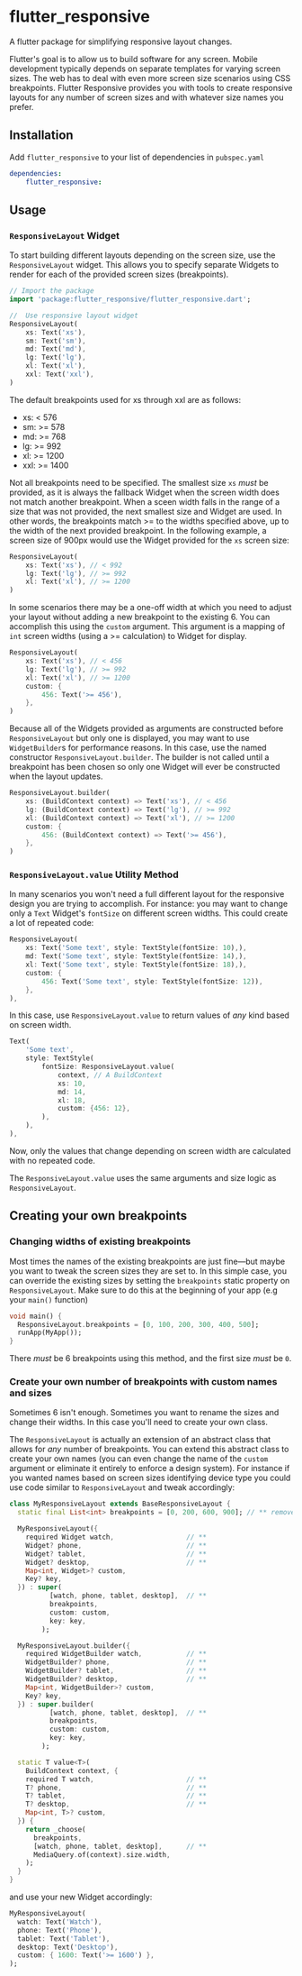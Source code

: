 # flutter_responsive

A flutter package for simplifying responsive layout changes.

Flutter's goal is to allow us to build software for any screen. Mobile
development typically depends on separate templates for varying screen sizes.
The web has to deal with even more screen size scenarios using CSS breakpoints.
Flutter Responsive provides you with tools to create responsive layouts
for any number of screen sizes and with whatever size names you prefer.

## Installation

Add `flutter_responsive` to your list of dependencies in `pubspec.yaml`

```yaml
dependencies:
    flutter_responsive:
```

## Usage

### `ResponsiveLayout` Widget
To start building different layouts depending on the screen size, use the
`ResponsiveLayout` widget. This allows you to specify separate Widgets to
render for each of the provided screen sizes (breakpoints).

```dart
// Import the package
import 'package:flutter_responsive/flutter_responsive.dart';

//  Use responsive layout widget
ResponsiveLayout(
    xs: Text('xs'),
    sm: Text('sm'),
    md: Text('md'),
    lg: Text('lg'),
    xl: Text('xl'),
    xxl: Text('xxl'),
)
```

The default breakpoints used for xs through xxl are as follows:
* xs:  < 576
* sm:  >= 578
* md:  >= 768
* lg:  >= 992
* xl:  >= 1200
* xxl: >= 1400

Not all breakpoints need to be specified. The smallest size `xs` *must* be provided, as
it is always the fallback Widget when the screen width does not match another breakpoint.
When a sceen width falls in the range of a size that was not provided, the next smallest
size and Widget are used. In other words, the breakpoints match >= to the widths specified
above, up to the width of the next provided breakpoint. In the following example, a screen size
of 900px would use the Widget provided for the `xs` screen size:
```dart
ResponsiveLayout(
    xs: Text('xs'), // < 992
    lg: Text('lg'), // >= 992
    xl: Text('xl'), // >= 1200
)
```

In some scenarios there may be a one-off width at which you need to adjust your layout without
adding a new breakpoint to the existing 6. You can accomplish this using the `custom` argument.
This argument is a mapping of `int` screen widths (using a >= calculation) to Widget for display.
```dart
ResponsiveLayout(
    xs: Text('xs'), // < 456
    lg: Text('lg'), // >= 992
    xl: Text('xl'), // >= 1200
    custom: {
        456: Text('>= 456'),
    },
)
```

Because all of the Widgets provided as arguments are constructed before `ResponsiveLayout` but only
one is displayed, you may want to use `WidgetBuilder`s for performance reasons. In this case,
use the named constructor `ResponsiveLayout.builder`. The builder is not called until a breakpoint
has been chosen so only one Widget will ever be constructed when the layout updates.
```dart
ResponsiveLayout.builder(
    xs: (BuildContext context) => Text('xs'), // < 456
    lg: (BuildContext context) => Text('lg'), // >= 992
    xl: (BuildContext context) => Text('xl'), // >= 1200
    custom: {
        456: (BuildContext context) => Text('>= 456'),
    },
)
```


### `ResponsiveLayout.value` Utility Method

In many scenarios you won't need a full different layout for the responsive design you are
trying to accomplish. For instance: you may want to change only a `Text` Widget's `fontSize` on
different screen widths. This could create a lot of repeated code:
```dart
ResponsiveLayout(
    xs: Text('Some text', style: TextStyle(fontSize: 10),),
    md: Text('Some text', style: TextStyle(fontSize: 14),),
    xl: Text('Some text', style: TextStyle(fontSize: 18),),
    custom: {
        456: Text('Some text', style: TextStyle(fontSize: 12)),
    },
),
```

In this case, use `ResponsiveLayout.value` to return values of *any* kind based on screen width.
```dart
Text(
    'Some text',
    style: TextStyle(
        fontSize: ResponsiveLayout.value(
            context, // A BuildContext
            xs: 10,
            md: 14,
            xl: 18,
            custom: {456: 12},
        ),
    ),
),
```
Now, only the values that change depending on screen width are calculated with no repeated code.

The `ResponsiveLayout.value` uses the same arguments and size logic as `ResponsiveLayout`.

## Creating your own breakpoints

### Changing widths of existing breakpoints
Most times the names of the existing breakpoints are just fine—but maybe you want to tweak
the screen sizes they are set to. In this simple case, you can override the existing sizes
by setting the `breakpoints` static property on `ResponsiveLayout`. Make sure to do this at
the beginning of your app (e.g your `main()` function)
```dart
void main() {
  ResponsiveLayout.breakpoints = [0, 100, 200, 300, 400, 500];
  runApp(MyApp());
}
```
There *must* be 6 breakpoints using this method, and the first size *must* be `0`.

### Create your own number of breakpoints with custom names and sizes
Sometimes 6 isn't enough. Sometimes you want to rename the sizes and change their widths.
In this case you'll need to create your own class.

The `ResponsiveLayout` is actually an extension of an abstract class that allows for *any*
number of breakpoints. You can extend this abstract class to create your own names
(you can even change the name of the `custom` argument or eliminate it entirely to enforce a design system).
For instance if you wanted names based on screen sizes identifying device type you could use code similar
to `ResponsiveLayout` and tweak accordingly:
```dart
class MyResponsiveLayout extends BaseResponsiveLayout {
  static final List<int> breakpoints = [0, 200, 600, 900]; // ** removed ResponsiveLayout bp requirement checks

  MyResponsiveLayout({
    required Widget watch,                  // **
    Widget? phone,                          // **
    Widget? tablet,                         // **
    Widget? desktop,                        // **
    Map<int, Widget>? custom,
    Key? key,
  }) : super(
          [watch, phone, tablet, desktop],  // **
          breakpoints,
          custom: custom,
          key: key,
        );

  MyResponsiveLayout.builder({
    required WidgetBuilder watch,           // **
    WidgetBuilder? phone,                   // **
    WidgetBuilder? tablet,                  // **
    WidgetBuilder? desktop,                 // **
    Map<int, WidgetBuilder>? custom,
    Key? key,
  }) : super.builder(
          [watch, phone, tablet, desktop],  // **
          breakpoints,
          custom: custom,
          key: key,
        );

  static T value<T>(
    BuildContext context, {
    required T watch,                       // **
    T? phone,                               // **
    T? tablet,                              // **
    T? desktop,                             // **
    Map<int, T>? custom,
  }) {
    return _choose(
      breakpoints,
      [watch, phone, tablet, desktop],      // **
      MediaQuery.of(context).size.width,
    );
  }
}
```

and use your new Widget accordingly:
```dart
MyResponsiveLayout(
  watch: Text('Watch'),
  phone: Text('Phone'),
  tablet: Text('Tablet'),
  desktop: Text('Desktop'),
  custom: { 1600: Text('>= 1600') },
);
```
